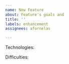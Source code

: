 ```yaml
---
name: New Feature
about: Feature's goals and
title: ''
labels: enhancement
assignees: afornelas

---
```


Technologies:

Difficulties:

